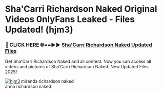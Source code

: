 # Sha'Carri Richardson Naked Original Videos 0nlyFans Leaked - Files Updated! (hjm3)

<h3>🔴 CLICK HERE 🌐==►► <a href="https://tinyurl.com/yckcrads" rel="nofollow">Sha'Carri Richardson Naked Updated Files</a></h3>

Get Sha'Carri Richardson Naked and all content. Now you can access all videos and pictures of Sha'Carri Richardson Naked. New Updated Files 2025!

[![hjm3](https://i.imgur.com/hpKpOFt.gif)](https://tinyurl.com/yckcrads)
miranda richardson naked<br>
anna richardson naked